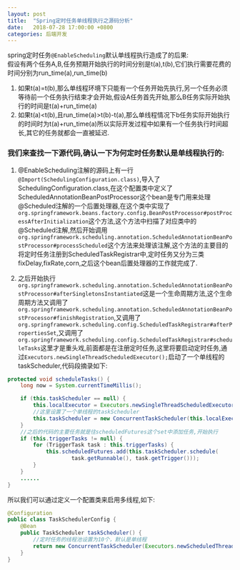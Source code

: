```yaml
---
layout: post
title:  "Spring定时任务单线程执行之源码分析"
date:   2018-07-28 17:00:00 +0800
categories: 后端开发
---
```


spring定时任务`@EnableScheduling`默认单线程执行造成了的后果:  
假设有两个任务A,B,任务预期开始执行的时间分别是t(a),t(b),它们执行需要花费的时间分别为run_time(a),run_time(b)

1. 如果t(a)=t(b),那么单线程环境下只能有一个任务开始先执行,另一个任务必须等待前一个任务执行结束才会开始,假设A任务首先开始,那么B任务实际开始执行的时间是t(a)+run_time(a)
2. 如果t(a)<t(b),且run_time(a)>t(b)-t(a),那么单线程情况下b任务实际开始执行的时间时为t(a)+run_time(a)所以实际开发过程中如果有一个任务执行时间超长,其它的任务就都会一直被延迟.

### 我们来查找一下源代码,确认一下为何定时任务默认是单线程执行的:

1.  @EnableScheduling注解的源码上有一行`@Import(SchedulingConfiguration.class)`,导入了SchedulingConfiguration.class,在这个配置类中定义了ScheduledAnnotationBeanPostProcessor这个bean是专门用来处理@Scheduled注解的一个后置处理器,在这个类中实现了`org.springframework.beans.factory.config.BeanPostProcessor#postProcessAfterInitialization`这个方法,这个方法中扫描了对应类中的@Scheduled注解,然后开始调用`org.springframework.scheduling.annotation.ScheduledAnnotationBeanPostProcessor#processScheduled`这个方法来处理该注解,这个方法的主要目的将定时任务注册到ScheduledTaskRegistrar中,定时任务又分为三类fixDelay,fixRate,corn,之后这个bean后置处理器的工作就完成了.

2.  之后开始执行`org.springframework.scheduling.annotation.ScheduledAnnotationBeanPostProcessor#afterSingletonsInstantiated`这是一个生命周期方法,这个生命周期方法又调用了`org.springframework.scheduling.annotation.ScheduledAnnotationBeanPostProcessor#finishRegistration`,又调用了`org.springframework.scheduling.config.ScheduledTaskRegistrar#afterPropertiesSet`,又调用了`org.springframework.scheduling.config.ScheduledTaskRegistrar#scheduleTasks`这里才是重头戏,前面都是在注册定时任务,这里将要启动定时任务,通过`Executors.newSingleThreadScheduledExecutor();`启动了一个单线程的taskScheduler,代码段摘录如下:

```java
protected void scheduleTasks() {
    long now = System.currentTimeMillis();

    if (this.taskScheduler == null) {
        this.localExecutor = Executors.newSingleThreadScheduledExecutor();
        //这里设置了一个单线程的taskScheduler
        this.taskScheduler = new ConcurrentTaskScheduler(this.localExecutor);
    }
    //之后的代码的主要任务就是往scheduledFutures这个set中添加任务,开始执行
    if (this.triggerTasks != null) {
        for (TriggerTask task : this.triggerTasks) {
            this.scheduledFutures.add(this.taskScheduler.schedule(
                    task.getRunnable(), task.getTrigger()));
        }
    }
    ......
}
```
所以我们可以通过定义一个配置类来启用多线程,如下:

```java
@Configuration
public class TaskSchedulerConfig {
    @Bean
    public TaskScheduler taskScheduler() {
        //定时任务的线程池设置为10个，默认是单线程
        return new ConcurrentTaskScheduler(Executors.newScheduledThreadPool(10));
    }
}
```